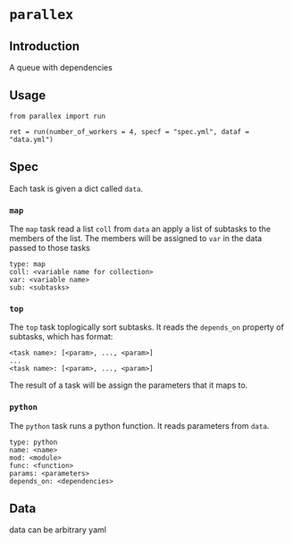 # `parallex`
## Introduction
A queue with dependencies

## Usage

```
from parallex import run

ret = run(number_of_workers = 4, specf = "spec.yml", dataf = "data.yml")
```

## Spec
Each task is given a dict called `data`.

### `map`
The `map` task read a list `coll` from `data` an apply a list of subtasks to the members of the list. The members will be assigned to `var` in the data passed to those tasks

```
type: map
coll: <variable name for collection>
var: <variable name>
sub: <subtasks>
```

### `top`

The `top` task toplogically sort subtasks. It reads the `depends_on` property of subtasks, which has format:

```
<task name>: [<param>, ..., <param>]
...
<task name>: [<param>, ..., <param>]
```
The result of a task will be assign the parameters that it maps to.

### `python`

The `python` task runs a python function. It reads parameters from `data`.
```
type: python
name: <name>
mod: <module>
func: <function>
params: <parameters>
depends_on: <dependencies>
```


## Data

data can be arbitrary yaml

